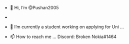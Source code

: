 - 👋 Hi, I’m @Pushan2005
- 
- 🌱 I’m currently a student working on applying for Uni ...

- 📫 How to reach me ...
      Discord: Broken Nokia#1464
